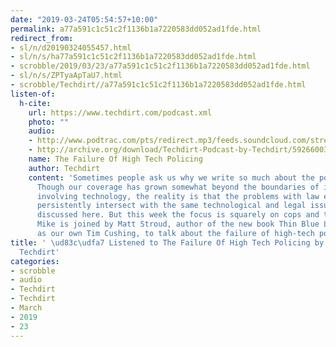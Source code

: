 ```yaml
---
date: "2019-03-24T05:54:57+10:00"
permalink: a77a591c1c51c2f1136b1a7220583dd052ad1fde.html
redirect_from:
- sl/n/d20190324055457.html
- sl/n/s/ha77a591c1c51c2f1136b1a7220583dd052ad1fde.html
- scrobble/2019/03/23/a77a591c1c51c2f1136b1a7220583dd052ad1fde.html
- sl/n/s/ZPTyaApTaU7.html
- scrobble/Techdirt//a77a591c1c51c2f1136b1a7220583dd052ad1fde.html
listen-of:
  h-cite:
    url: https://www.techdirt.com/podcast.xml
    photo: ""
    audio:
    - http://www.podtrac.com/pts/redirect.mp3/feeds.soundcloud.com/stream/592660035-techdirt-the-failure-of-high-tech-policing.mp3
    - http://archive.org/download/Techdirt-Podcast-by-Techdirt/592660035-techdirt-the-failure-of-high-tech-policing.mp3
    name: The Failure Of High Tech Policing
    author: Techdirt
    content: 'Sometimes people ask us why we write so much about the police on Techdirt.
      Though our coverage has grown somewhat beyond the boundaries of incidents directly
      involving technology, the reality is that the problems with law enforcement
      persistently intersect with the same technological and legal issues we''ve always
      discussed here. But this week the focus is squarely on cops and technology:
      Mike is joined by Matt Stroud, author of the new book Thin Blue Lie, as well
      as our own Tim Cushing, to talk about the failure of high-tech policing.'
title: ' \ud83c\udfa7 Listened to The Failure Of High Tech Policing by Techdirt From
  Techdirt'
categories:
- scrobble
- audio
- Techdirt
- Techdirt
- March
- 2019
- 23
---
```

